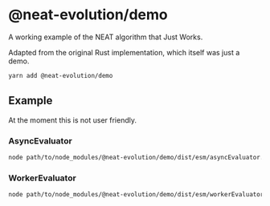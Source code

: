 # @neat-evolution/demo

A working example of the NEAT algorithm that Just Works.

Adapted from the original Rust implementation, which itself was just a demo.

```sh
yarn add @neat-evolution/demo
```

## Example

At the moment this is not user friendly.

### AsyncEvaluator

```sh
node path/to/node_modules/@neat-evolution/demo/dist/esm/asyncEvaluator.js
```

### WorkerEvaluator

```sh
node path/to/node_modules/@neat-evolution/demo/dist/esm/workerEvaluator.js
```
